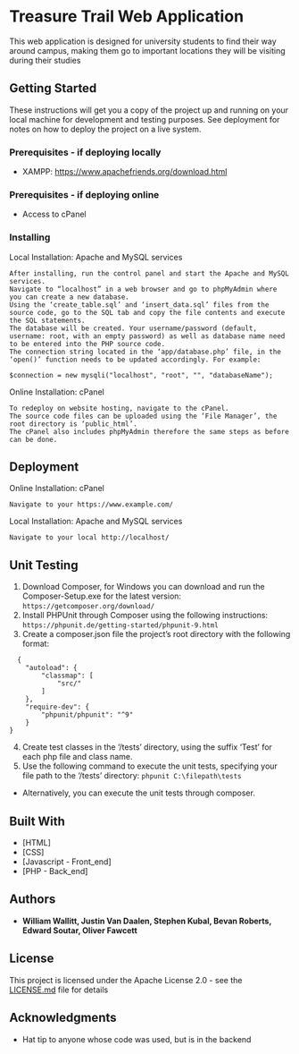 # Treasure Trail Web Application

This web application is designed for university students to find their way around campus,
making them go to important locations they will be visiting during their studies

## Getting Started

These instructions will get you a copy of the project up and running on your local machine for development and testing purposes.
See deployment for notes on how to deploy the project on a live system.

### Prerequisites - if deploying locally

* XAMPP: https://www.apachefriends.org/download.html

### Prerequisites - if deploying online

* Access to cPanel

### Installing

Local Installation: Apache and MySQL services

```
After installing, run the control panel and start the Apache and MySQL services. 
Navigate to “localhost” in a web browser and go to phpMyAdmin where you can create a new database.
Using the ‘create_table.sql’ and ‘insert_data.sql’ files from the source code, go to the SQL tab and copy the file contents and execute the SQL statements. 
The database will be created. Your username/password (default, username: root, with an empty password) as well as database name need to be entered into the PHP source code.
The connection string located in the ‘app/database.php’ file, in the ‘open()’ function needs to be updated accordingly. For example:

$connection = new mysqli("localhost", "root", "", "databaseName");
```

Online Installation: cPanel

```
To redeploy on website hosting, navigate to the cPanel.
The source code files can be uploaded using the ‘File Manager’, the root directory is ‘public_html’.
The cPanel also includes phpMyAdmin therefore the same steps as before can be done.
```

## Deployment

Online Installation: cPanel

```
Navigate to your https://www.example.com/
```

Local Installation: Apache and MySQL services

```
Navigate to your local http://localhost/
```
## Unit Testing
1. Download Composer, for Windows you can download and run the Composer-Setup.exe for the latest version:
```https://getcomposer.org/download/```
2. Install PHPUnit through Composer using the following instructions:
```https://phpunit.de/getting-started/phpunit-9.html```
3. Create a composer.json file the project’s root directory with the following format:
```
  {
    "autoload": {
        "classmap": [
            "src/"
        ]
    },
    "require-dev": {
        "phpunit/phpunit": "^9"
    }
} 
```
4. Create test classes in the ‘/tests’ directory, using the suffix ‘Test’ for each php file and class name.
5. Use the following command to execute the unit tests, specifying your file path to the ‘/tests’ directory:
```phpunit C:\filepath\tests```
* Alternatively, you can execute the unit tests through composer.


## Built With

* [HTML]
* [CSS]
* [Javascript - Front_end]
* [PHP - Back_end]

## Authors

* **William Wallitt, Justin Van Daalen, Stephen Kubal, Bevan Roberts, Edward Soutar, Oliver Fawcett**

## License

This project is licensed under the Apache License 2.0 - see the [LICENSE.md](LICENSE.md) file for details

## Acknowledgments

* Hat tip to anyone whose code was used, but is in the backend

